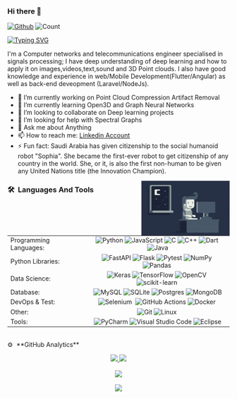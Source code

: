 ### Hi there 👋
[![Github](https://img.shields.io/github/followers/skanderzoghlami?label=Follow&style=social)](https://github.com/skanderzoghlami) ![Count](https://visitor-badge.laobi.icu/badge?page_id=skander-zoghlami.skander-zoghlami)

[![Typing SVG](https://readme-typing-svg.herokuapp.com?color=54F715&lines=Computer+Science+Engineer;Deep+Learning+Enthusiast;Computer+Vision+Specialist)](https://git.io/typing-svg)

I'm a Computer networks and telecommunications engineer specialised in signals processing; I have deep understanding of deep learning and how to apply it on images,videos,text,sound and 3D Point clouds.
I also have good knowledge and experience in web/Mobile Development(Flutter/Angular) as well as back-end deveopment (Laravel/NodeJs).

- 🔭 I’m currently working on Point Cloud Compression Artifact Removal
- 🌱 I’m currently learning Open3D and Graph Neural Networks
- 👯 I’m looking to collaborate on Deep learning projects
- 🤔 I’m looking for help with Spectral Graphs
- 💬 Ask me about Anything
- 📫 How to reach me: [Linkedin Account](https://www.linkedin.com/in/skander-zoghlami/)
- ⚡ Fun fact: Saudi Arabia has given citizenship to the social humanoid robot "Sophia". She became the first-ever robot to get citizenship of any country in the world. She, or it, is also the first non-human to be given any United Nations title (the Innovation Champion).
<img alt="Night Coding" src="https://raw.githubusercontent.com/AVS1508/AVS1508/master/assets/Night-Coding.gif" align="right" width="200"/>

### 🛠 &nbsp;**Languages And Tools**

|  |  |
| :----------- | :-----------: |
|Programming Languages: | ![Python](https://img.shields.io/badge/-Python-FFD700?style=flat&logo=python&logoColor=white)&nbsp;![JavaScript](https://img.shields.io/badge/javascript-%23323330.svg?style=for-the-badge&logo=javascript&logoColor=%23F7DF1E)&nbsp;![C](https://img.shields.io/badge/-C-FFD700?style=flat&logo=C&logoColor=white)&nbsp;![C++](https://img.shields.io/badge/-C++-C0C0C0?style=flat&logo=C%2B%2B&logoColor=white)&nbsp;![Dart](https://img.shields.io/badge/dart-%230175C2.svg?style=for-the-badge&logo=dart&logoColor=white)&nbsp;![Java](https://img.shields.io/badge/java-%23ED8B00.svg?style=for-the-badge&logo=java&logoColor=white)|
| Python Libraries: |![FastAPI](https://img.shields.io/badge/FastAPI-005571?style=for-the-badge&logo=fastapi)&nbsp;![Flask](https://img.shields.io/badge/flask-%23000.svg?style=for-the-badge&logo=flask&logoColor=white)&nbsp;![Pytest](https://img.shields.io/badge/Pytest-FFD700?style=flat&logo=python&logoColor=white)&nbsp;![NumPy](https://img.shields.io/badge/numpy-C0C0C0?style=flat&logo=numpy&logoColor=white)&nbsp;![Pandas](https://img.shields.io/badge/pandas-C0C0C0?style=flat&logo=pandas&logoColor=white)&nbsp;
| Data Science: | ![Keras](https://img.shields.io/badge/Keras-FFD700?style=flat&logo=Keras&logoColor=white)&nbsp;![TensorFlow](https://img.shields.io/badge/TensorFlow-C0C0C0?style=flat&logo=TensorFlow&logoColor=white)&nbsp;![OpenCV](https://img.shields.io/badge/OpenCV-CD7F32?style=flat&logo=OpenCV&logoColor=white)&nbsp;![scikit-learn](https://img.shields.io/badge/scikit--learn-CD7F32?style=flat&logo=scikit-learn&logoColor=white)&nbsp;
| Database: |![MySQL](https://img.shields.io/badge/mysql-FFD700?style=flat&logo=mysql&logoColor=white)&nbsp;![SQLite](https://img.shields.io/badge/sqlite-FFD700?style=flat&logo=sqlite&logoColor=white)&nbsp;![Postgres](https://img.shields.io/badge/postgres-C0C0C0?style=flat&logo=postgresql&logoColor=white)&nbsp;![MongoDB](https://img.shields.io/badge/MongoDB-CD7F32?style=flat&logo=mongodb&logoColor=white)
| DevOps & Test: |![Selenium](https://img.shields.io/badge/-selenium-FFD700?style=flat&logo=selenium&logoColor=white)&nbsp; ![GitHub Actions](https://img.shields.io/badge/github%20actions-C0C0C0?style=flat&logo=githubactions&logoColor=white)&nbsp;![Docker](https://img.shields.io/badge/docker-CD7F32?style=flat&logo=docker&logoColor=white)&nbsp;
| Other: |![Git](https://img.shields.io/badge/-Git-C0C0C0?style=flat&logo=git&logoColor=white)&nbsp;![Linux](https://img.shields.io/badge/Linux-CD7F32?style=flat&logo=linux&logoColor=white)&nbsp;
| Tools: |![PyCharm](https://img.shields.io/badge/pycharm-FFD700?style=flat&logo=pycharm&logoColor=white)&nbsp;![Visual Studio Code](https://img.shields.io/badge/Visual%20Studio%20Code-C0C0C0?style=flat&logo=visual-studio-code&logoColor=white)&nbsp;![Eclipse](https://img.shields.io/badge/Eclipse-C0C0C0?style=flat&logo=Eclipse&logoColor=white)
<br>
⚙️ &nbsp;**GitHub Analytics**

<p align="center">
<a href="https://github.com/skanderzoghlami">
  <img height="180em" src="https://github-readme-stats-eight-theta.vercel.app/api?username=skanderzoghlami&show_icons=true&theme=algolia&include_all_commits=true&count_private=true&hide=prs,issues"/>
  <img height="180em" src="https://github-readme-stats-eight-theta.vercel.app/api/top-langs/?username=skanderzoghlami&layout=compact&langs_count=7&theme=algolia&hide=jupyter%20notebook"/>
</a>
</p>
<p align="center">
<img align="center" src="https://activity-graph.herokuapp.com/graph?username=skanderzoghlami&layout=compact&theme=rogue"/>
  </p>
  <p align="center">
<img align="center" src="https://github-readme-streak-stats.herokuapp.com/?user=skanderzoghlami&theme=algolia"/>
  </p>


